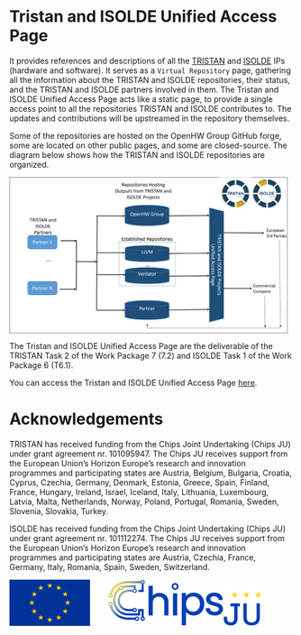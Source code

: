 # Tristan and ISOLDE Unified Access Page

It provides references and descriptions of all the [TRISTAN](https://tristan-project.eu/) and [ISOLDE](https://isolde-project.eu/) IPs (hardware and software).
It serves as a `Virtual Repository` page, gathering all the information about the TRISTAN and ISOLDE repositories, their status,
and the TRISTAN and ISOLDE partners involved in them.
The Tristan and ISOLDE Unified Access Page acts like a static page, to provide a single access point to all the repositories TRISTAN and ISOLDE 
contributes to. The updates and contributions will be upstreamed in the repository themselves.

Some of the repositories are hosted on the OpenHW Group GitHub forge, some are located on other public pages, and some are closed-source.
The diagram below shows how the TRISTAN and ISOLDE repositories are organized.

<img src="https://github.com/openhwgroup/tristan-isolde-unified-access-page/blob/main/images/tristan_isolde_virtual_repo.png" align="center" />

The Tristan and ISOLDE Unified Access Page are the deliverable of the TRISTAN Task 2 of the Work Package 7 (7.2) and ISOLDE Task 1 of the Work Package 6 (T6.1).

You can access the Tristan and ISOLDE Unified Access Page [here](https://htmlpreview.github.io/?https://github.com/MaurizioCapra-synthara/tristan-unified-access-page/blob/main/tristan-isolde-unified-access-page.html).

# Acknowledgements

TRISTAN has received funding from the Chips Joint Undertaking (Chips JU) under grant agreement nr. 101095947. The Chips JU receives support from the European Union’s Horizon Europe’s research and innovation programmes and participating states are Austria, Belgium, Bulgaria, Croatia, Cyprus, Czechia, Germany, Denmark, Estonia, Greece, Spain, Finland, France, Hungary, Ireland, Israel, Iceland, Italy, Lithuania, Luxembourg, Latvia, Malta, Netherlands, Norway, Poland, Portugal, Romania, Sweden, Slovenia, Slovakia, Turkey.

ISOLDE has received funding from the Chips Joint Undertaking (Chips JU) under grant agreement nr. 101112274. The Chips JU receives support from the European Union’s Horizon Europe’s research and innovation programmes and participating states are Austria, Czechia, France, Germany, Italy, Romania, Spain, Sweden, Switzerland.

![EU Logo](images/logo_EU.png)&nbsp;&nbsp;&nbsp;&nbsp;&nbsp;&nbsp;&nbsp;&nbsp;![ChipsJU_Logo](images/logo_chipsJU.png)

